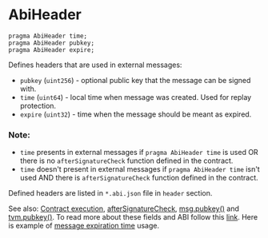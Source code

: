 # AbiHeader

```solidity
pragma AbiHeader time;
pragma AbiHeader pubkey;
pragma AbiHeader expire;
```

Defines headers that are used in external messages:

* `pubkey` (`uint256`) - optional public key that the message can be signed with.
* `time` (`uint64`)  - local time when message was created. Used for replay protection.
* `expire` (`uint32`) - time when the message should be meant as expired.

### **Note:**

- `time` presents in external messages if `pragma AbiHeader time` is used OR there is no
`afterSignatureCheck` function defined in the contract.
- `time` doesn't present in external messages if `pragma AbiHeader time` isn't used AND there
is `afterSignatureCheck` function defined in the contract.

Defined headers are listed in `*.abi.json` file in `header` section.

See also: [Contract execution](../../other/contract-execution.md), [afterSignatureCheck](../special-contract-functions/aftersignaturecheck.md), [msg.pubkey()](../api-functions-and-members/msg-namespace.md#pubkey) and [tvm.pubkey()](../api-functions-and-members/misc-functions-from-tvm.md#pubkey). To read more about these fields and ABI follow this [link](https://docs.ton.dev/86757ecb2/p/40ba94-abi-specification-v2). Here is example of [message expiration time](https://docs.ton.dev/86757ecb2/p/88321a-message-expiration-time) usage.
